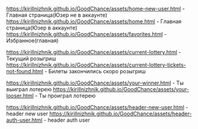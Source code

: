 https://kirillnizhnik.github.io/GoodChance/assets/home-new-user.html - Главная страница(Юзер не в аккаунте)
https://kirillnizhnik.github.io/GoodChance/assets/home.html - Главная страница(Юзер в аккаунте)
https://kirillnizhnik.github.io/GoodChance/assets/favorites.html - Избранное(главная)

https://kirillnizhnik.github.io/GoodChance/assets/current-lottery.html - Текущий розыгриш
https://kirillnizhnik.github.io/GoodChance/assets/current-lottery-tickets-not-found.html - Билеты закончились скоро розыгриш


https://kirillnizhnik.github.io/GoodChance/assets/your-winner.html - Ты выиграл лотерею
https://kirillnizhnik.github.io/GoodChance/assets/your-looser.html - Ты проиграл лотерею


https://kirillnizhnik.github.io/GoodChance/assets/header-new-user.html - header new user
https://kirillnizhnik.github.io/GoodChance/assets/header-auth-user.html - header auth user


